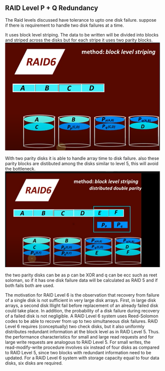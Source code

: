 ## RAID Level P + Q Redundancy

The Raid levels discussed have tolerance to upto one disk failure. suppose if there is requirement to handle two disk failures at a time. 

It uses block level striping. The data to be written will be divided into blocks and striped across the disks but for each stripe it uses two parity blocks. 
![](../../assets/images/Level%206.png)

With two parity disks it is able to handle array time to disk failure. also these parity blocks are distibuted among the disks similar to level 5, this will avoid the bottleneck. 
![](../../assets/images/LEVEL%206.2.png)

the two parity disks can be as p can be XOR and q can be ecc such as reet soloman, so if it has one disk failure data will be calculated as RAID 5 and if both fails both are used. 

The motivation for RAID Level 6 is the observation that recovery from failure
of a single disk is not sufficient in very large disk arrays. First, in large disk
arrays, a second disk lllight fail before replacement of an already failed disk
could take place. In addition, the probability of a disk failure during recovery
of a failed disk is not negligible.
A RAID Level 6 system uses Reed-Solomon codes to be able to recover from
up to two simultaneous disk failures. RAID Level 6 requires (conceptually)
two check disks, but it also uniformly distributes redundant information at the
block level as in RAID Level 5. Thus. the performance characteristics for small
and large read requests and for large write requests are analogous to RAID
Level 5. For small writes, the read-modify-write procedure involves six instead
of four disks as compared to RAID Level 5, since two blocks with redundant
information need to be updated.
For a RAID Level 6 system with storage capacity equal to four data disks, six
disks are required.
